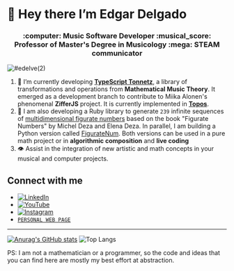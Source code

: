 # 👋 Hey there I’m **Edgar Delgado**  
<h3 align="center"">:computer: Music Software Developer :musical_score: Professor of Master's Degree in Musicology :mega: STEAM communicator  </h3>

![#edelve(2)](https://github.com/edelveart/edelveart/assets/106992045/a08d803a-e500-4adf-931e-5eb561c3690a)

1. :ear_of_rice: I’m currently developing [**TypeScript Tonnetz**](https://www.npmjs.com/package/ts-tonnetz), a library of transformations and operations from **Mathematical Music Theory**. It emerged as a development branch to contribute to Miika Alonen's phenomenal **ZifferJS** project. It is currently implemented in [**Topos**](https://topos.live/).
2. &#128208; I am also developing a Ruby library to generate `239` infinite sequences of [multidimensional figurate numbers](https://rubygems.org/gems/figurate_numbers) based on the book "Figurate Numbers" by Michel Deza and Elena Deza. In parallel, I am building a Python version called [FigurateNum](https://pypi.org/project/figuratenum/). Both versions can be used in a pure math project or in **algorithmic composition** and **live coding**
3. :eye: Assist in the integration of new artistic and math concepts in your musical and computer projects. 

## Connect with me

- [![LinkedIn](https://img.shields.io/badge/LinkedIn-edgar_amando_delgado_vega-0077B5?style=for-the-badge&logo=linkedin&logoColor=white&labelColor=101010)](https://www.linkedin.com/in/edgararmandodelgadovega) <br>
- [![YouTube](https://img.shields.io/badge/YouTube-@edelvemusic-FF0000?style=for-the-badge&logo=youtube&logoColor=white&labelColor=101010)](https://www.youtube.com/@edelvemusic) <br>
- [![Instagram](https://img.shields.io/badge/Instagram-@edgardelgadomusic-E4405?style=for-the-badge&logo=instagram&logoColor=white&labelColor=101010)](https://www.instagram.com/edgardelgadomusic/) <br>
- [`PERSONAL WEB PAGE`](https://edelveart.github.io/)

*******************

[![Anurag's GitHub stats](https://github-readme-stats.vercel.app/api?username=edelveart&show=prs_merged&show_icons=true&theme=github_dark_dimmed)](https://github.com/edelveart/github-readme-stats)
![Top Langs](https://github-readme-stats.vercel.app/api/top-langs/?username=edelveart&layout=compact)

PS: I am not a mathematician or a programmer, so the code and ideas that you can find here are mostly my best effort at abstraction.



